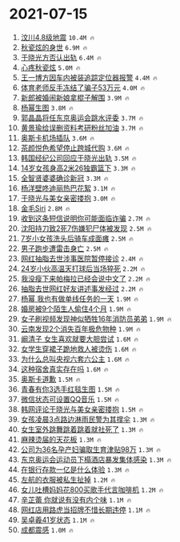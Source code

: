 # 2021-07-15

1. [汶川4.8级地震](https://s.weibo.com/weibo?q=%23%E6%B1%B6%E5%B7%9D4.8%E7%BA%A7%E5%9C%B0%E9%9C%87%23&Refer=top) `10.4M 🔥`
1. [秋瓷炫的身世](https://s.weibo.com/weibo?q=%23%E7%A7%8B%E7%93%B7%E7%82%AB%E7%9A%84%E8%BA%AB%E4%B8%96%23&Refer=top) `6.9M 🔥`
1. [于晓光方否认出轨](https://s.weibo.com/weibo?q=%23%E4%BA%8E%E6%99%93%E5%85%89%E6%96%B9%E5%90%A6%E8%AE%A4%E5%87%BA%E8%BD%A8%23&Refer=top) `6.4M 🔥`
1. [心疼秋瓷炫](https://s.weibo.com/weibo?q=%23%E5%BF%83%E7%96%BC%E7%A7%8B%E7%93%B7%E7%82%AB%23&Refer=top) `5.0M 🔥`
1. [王一博方因车内被装追踪定位器报警](https://s.weibo.com/weibo?q=%23%E7%8E%8B%E4%B8%80%E5%8D%9A%E6%96%B9%E5%9B%A0%E8%BD%A6%E5%86%85%E8%A2%AB%E8%A3%85%E8%BF%BD%E8%B8%AA%E5%AE%9A%E4%BD%8D%E5%99%A8%E6%8A%A5%E8%AD%A6%23&Refer=top) `4.4M 🔥`
1. [体育老师反手冻结了骗子53万元](https://s.weibo.com/weibo?q=%23%E4%BD%93%E8%82%B2%E8%80%81%E5%B8%88%E5%8F%8D%E6%89%8B%E5%86%BB%E7%BB%93%E4%BA%86%E9%AA%97%E5%AD%9053%E4%B8%87%E5%85%83%23&Refer=top) `4.0M 🔥`
1. [新郎被婚闹新娘拿棍子解围](https://s.weibo.com/weibo?q=%23%E6%96%B0%E9%83%8E%E8%A2%AB%E5%A9%9A%E9%97%B9%E6%96%B0%E5%A8%98%E6%8B%BF%E6%A3%8D%E5%AD%90%E8%A7%A3%E5%9B%B4%23&Refer=top) `3.9M 🔥`
1. [杨幂生图](https://s.weibo.com/weibo?q=%23%E6%9D%A8%E5%B9%82%E7%94%9F%E5%9B%BE%23&Refer=top) `3.8M 🔥`
1. [郭晶晶将任东京奥运会跳水评委](https://s.weibo.com/weibo?q=%23%E9%83%AD%E6%99%B6%E6%99%B6%E5%B0%86%E4%BB%BB%E4%B8%9C%E4%BA%AC%E5%A5%A5%E8%BF%90%E4%BC%9A%E8%B7%B3%E6%B0%B4%E8%AF%84%E5%A7%94%23&Refer=top) `3.7M 🔥`
1. [黄景瑜给误删资料考研粉丝加油](https://s.weibo.com/weibo?q=%23%E9%BB%84%E6%99%AF%E7%91%9C%E7%BB%99%E8%AF%AF%E5%88%A0%E8%B5%84%E6%96%99%E8%80%83%E7%A0%94%E7%B2%89%E4%B8%9D%E5%8A%A0%E6%B2%B9%23&Refer=top) `3.7M 🔥`
1. [奥斯卡机场插队](https://s.weibo.com/weibo?q=%23%E5%A5%A5%E6%96%AF%E5%8D%A1%E6%9C%BA%E5%9C%BA%E6%8F%92%E9%98%9F%23&Refer=top) `3.6M 🔥`
1. [茶颜悦色希望停止跨城代购](https://s.weibo.com/weibo?q=%23%E8%8C%B6%E9%A2%9C%E6%82%A6%E8%89%B2%E5%B8%8C%E6%9C%9B%E5%81%9C%E6%AD%A2%E8%B7%A8%E5%9F%8E%E4%BB%A3%E8%B4%AD%23&Refer=top) `3.6M 🔥`
1. [韩国经纪公司回应于晓光出轨](https://s.weibo.com/weibo?q=%23%E9%9F%A9%E5%9B%BD%E7%BB%8F%E7%BA%AA%E5%85%AC%E5%8F%B8%E5%9B%9E%E5%BA%94%E4%BA%8E%E6%99%93%E5%85%89%E5%87%BA%E8%BD%A8%23&Refer=top) `3.5M 🔥`
1. [14岁女孩身高2米26独霸篮下](https://s.weibo.com/weibo?q=%2314%E5%B2%81%E5%A5%B3%E5%AD%A9%E8%BA%AB%E9%AB%982%E7%B1%B326%E7%8B%AC%E9%9C%B8%E7%AF%AE%E4%B8%8B%23&Refer=top) `3.3M 🔥`
1. [全智贤婆婆确诊新冠](https://s.weibo.com/weibo?q=%23%E5%85%A8%E6%99%BA%E8%B4%A4%E5%A9%86%E5%A9%86%E7%A1%AE%E8%AF%8A%E6%96%B0%E5%86%A0%23&Refer=top) `3.3M 🔥`
1. [杨洋壁咚迪丽热巴花絮](https://s.weibo.com/weibo?q=%23%E6%9D%A8%E6%B4%8B%E5%A3%81%E5%92%9A%E8%BF%AA%E4%B8%BD%E7%83%AD%E5%B7%B4%E8%8A%B1%E7%B5%AE%23&Refer=top) `3.1M 🔥`
1. [于晓光与美女亲密搂抱](https://s.weibo.com/weibo?q=%23%E4%BA%8E%E6%99%93%E5%85%89%E4%B8%8E%E7%BE%8E%E5%A5%B3%E4%BA%B2%E5%AF%86%E6%90%82%E6%8A%B1%23&Refer=top) `3.0M 🔥`
1. [金毛Siri](https://s.weibo.com/weibo?q=%23%E9%87%91%E6%AF%9BSiri%23&Refer=top) `2.8M 🔥`
1. [收到这条短信说明你可能面临诈骗](https://s.weibo.com/weibo?q=%23%E6%94%B6%E5%88%B0%E8%BF%99%E6%9D%A1%E7%9F%AD%E4%BF%A1%E8%AF%B4%E6%98%8E%E4%BD%A0%E5%8F%AF%E8%83%BD%E9%9D%A2%E4%B8%B4%E8%AF%88%E9%AA%97%23&Refer=top) `2.7M 🔥`
1. [沈阳持刀致2死7伤嫌犯尸体被发现](https://s.weibo.com/weibo?q=%23%E6%B2%88%E9%98%B3%E6%8C%81%E5%88%80%E8%87%B42%E6%AD%BB7%E4%BC%A4%E5%AB%8C%E7%8A%AF%E5%B0%B8%E4%BD%93%E8%A2%AB%E5%8F%91%E7%8E%B0%23&Refer=top) `2.5M 🔥`
1. [7岁小女孩洗头后骑车成面瘫](https://s.weibo.com/weibo?q=%237%E5%B2%81%E5%B0%8F%E5%A5%B3%E5%AD%A9%E6%B4%97%E5%A4%B4%E5%90%8E%E9%AA%91%E8%BD%A6%E6%88%90%E9%9D%A2%E7%98%AB%23&Refer=top) `2.5M 🔥`
1. [男子跑步遭雷击身亡](https://s.weibo.com/weibo?q=%23%E7%94%B7%E5%AD%90%E8%B7%91%E6%AD%A5%E9%81%AD%E9%9B%B7%E5%87%BB%E8%BA%AB%E4%BA%A1%23&Refer=top) `2.5M 🔥`
1. [网红抽脂去世涉事医院暂停接诊](https://s.weibo.com/weibo?q=%23%E7%BD%91%E7%BA%A2%E6%8A%BD%E8%84%82%E5%8E%BB%E4%B8%96%E6%B6%89%E4%BA%8B%E5%8C%BB%E9%99%A2%E6%9A%82%E5%81%9C%E6%8E%A5%E8%AF%8A%23&Refer=top) `2.4M 🔥`
1. [24岁小伙高温天打球后当场猝死](https://s.weibo.com/weibo?q=%2324%E5%B2%81%E5%B0%8F%E4%BC%99%E9%AB%98%E6%B8%A9%E5%A4%A9%E6%89%93%E7%90%83%E5%90%8E%E5%BD%93%E5%9C%BA%E7%8C%9D%E6%AD%BB%23&Refer=top) `2.2M 🔥`
1. [我没瘦下来帕梅拉已经会说中文了](https://s.weibo.com/weibo?q=%23%E6%88%91%E6%B2%A1%E7%98%A6%E4%B8%8B%E6%9D%A5%E5%B8%95%E6%A2%85%E6%8B%89%E5%B7%B2%E7%BB%8F%E4%BC%9A%E8%AF%B4%E4%B8%AD%E6%96%87%E4%BA%86%23&Refer=top) `2.2M 🔥`
1. [抽脂去世网红好友讲述事发经过](https://s.weibo.com/weibo?q=%23%E6%8A%BD%E8%84%82%E5%8E%BB%E4%B8%96%E7%BD%91%E7%BA%A2%E5%A5%BD%E5%8F%8B%E8%AE%B2%E8%BF%B0%E4%BA%8B%E5%8F%91%E7%BB%8F%E8%BF%87%23&Refer=top) `2.2M 🔥`
1. [杨幂 我也有做单线任务的一天](https://s.weibo.com/weibo?q=%E6%9D%A8%E5%B9%82%20%E6%88%91%E4%B9%9F%E6%9C%89%E5%81%9A%E5%8D%95%E7%BA%BF%E4%BB%BB%E5%8A%A1%E7%9A%84%E4%B8%80%E5%A4%A9&Refer=top) `1.9M 🔥`
1. [婚房被9个陌生人偷住4个月](https://s.weibo.com/weibo?q=%23%E5%A9%9A%E6%88%BF%E8%A2%AB9%E4%B8%AA%E9%99%8C%E7%94%9F%E4%BA%BA%E5%81%B7%E4%BD%8F4%E4%B8%AA%E6%9C%88%23&Refer=top) `1.9M 🔥`
1. [女子刷视频发现神似牺牲16年消防员弟弟](https://s.weibo.com/weibo?q=%E5%A5%B3%E5%AD%90%E5%88%B7%E8%A7%86%E9%A2%91%E5%8F%91%E7%8E%B0%E7%A5%9E%E4%BC%BC%E7%89%BA%E7%89%B216%E5%B9%B4%E6%B6%88%E9%98%B2%E5%91%98%E5%BC%9F%E5%BC%9F&Refer=top) `1.9M 🔥`
1. [云南发现2个消失百年极危物种](https://s.weibo.com/weibo?q=%23%E4%BA%91%E5%8D%97%E5%8F%91%E7%8E%B02%E4%B8%AA%E6%B6%88%E5%A4%B1%E7%99%BE%E5%B9%B4%E6%9E%81%E5%8D%B1%E7%89%A9%E7%A7%8D%23&Refer=top) `1.9M 🔥`
1. [阚清子 女生喜欢就要大胆尝试](https://s.weibo.com/weibo?q=%E9%98%9A%E6%B8%85%E5%AD%90%20%E5%A5%B3%E7%94%9F%E5%96%9C%E6%AC%A2%E5%B0%B1%E8%A6%81%E5%A4%A7%E8%83%86%E5%B0%9D%E8%AF%95&Refer=top) `1.6M 🔥`
1. [女学生穿裙子跪地救人被烫伤](https://s.weibo.com/weibo?q=%23%E5%A5%B3%E5%AD%A6%E7%94%9F%E7%A9%BF%E8%A3%99%E5%AD%90%E8%B7%AA%E5%9C%B0%E6%95%91%E4%BA%BA%E8%A2%AB%E7%83%AB%E4%BC%A4%23&Refer=top) `1.6M 🔥`
1. [为什么总叫央视六套六公主](https://s.weibo.com/weibo?q=%23%E4%B8%BA%E4%BB%80%E4%B9%88%E6%80%BB%E5%8F%AB%E5%A4%AE%E8%A7%86%E5%85%AD%E5%A5%97%E5%85%AD%E5%85%AC%E4%B8%BB%23&Refer=top) `1.6M 🔥`
1. [这种宿舍真实存在吗](https://s.weibo.com/weibo?q=%23%E8%BF%99%E7%A7%8D%E5%AE%BF%E8%88%8D%E7%9C%9F%E5%AE%9E%E5%AD%98%E5%9C%A8%E5%90%97%23&Refer=top) `1.6M 🔥`
1. [奥斯卡道歉](https://s.weibo.com/weibo?q=%23%E5%A5%A5%E6%96%AF%E5%8D%A1%E9%81%93%E6%AD%89%23&Refer=top) `1.5M 🔥`
1. [青春有你3选手红毯生图](https://s.weibo.com/weibo?q=%23%E9%9D%92%E6%98%A5%E6%9C%89%E4%BD%A03%E9%80%89%E6%89%8B%E7%BA%A2%E6%AF%AF%E7%94%9F%E5%9B%BE%23&Refer=top) `1.5M 🔥`
1. [微信状态可设置QQ音乐](https://s.weibo.com/weibo?q=%23%E5%BE%AE%E4%BF%A1%E7%8A%B6%E6%80%81%E5%8F%AF%E8%AE%BE%E7%BD%AEQQ%E9%9F%B3%E4%B9%90%23&Refer=top) `1.5M 🔥`
1. [韩网评论于晓光与美女亲密搂抱](https://s.weibo.com/weibo?q=%23%E9%9F%A9%E7%BD%91%E8%AF%84%E8%AE%BA%E4%BA%8E%E6%99%93%E5%85%89%E4%B8%8E%E7%BE%8E%E5%A5%B3%E4%BA%B2%E5%AF%86%E6%90%82%E6%8A%B1%23&Refer=top) `1.5M 🔥`
1. [女孩凌晨3点路边淋雨民警为其撑伞](https://s.weibo.com/weibo?q=%23%E5%A5%B3%E5%AD%A9%E5%87%8C%E6%99%A83%E7%82%B9%E8%B7%AF%E8%BE%B9%E6%B7%8B%E9%9B%A8%E6%B0%91%E8%AD%A6%E4%B8%BA%E5%85%B6%E6%92%91%E4%BC%9E%23&Refer=top) `1.3M 🔥`
1. [女生室外跳舞跳着跳着就社死了](https://s.weibo.com/weibo?q=%23%E5%A5%B3%E7%94%9F%E5%AE%A4%E5%A4%96%E8%B7%B3%E8%88%9E%E8%B7%B3%E7%9D%80%E8%B7%B3%E7%9D%80%E5%B0%B1%E7%A4%BE%E6%AD%BB%E4%BA%86%23&Refer=top) `1.3M 🔥`
1. [麻辣烫届的天花板](https://s.weibo.com/weibo?q=%23%E9%BA%BB%E8%BE%A3%E7%83%AB%E5%B1%8A%E7%9A%84%E5%A4%A9%E8%8A%B1%E6%9D%BF%23&Refer=top) `1.3M 🔥`
1. [公司为36名孕产妇骗取生育津贴98万](https://s.weibo.com/weibo?q=%23%E5%85%AC%E5%8F%B8%E4%B8%BA36%E5%90%8D%E5%AD%95%E4%BA%A7%E5%A6%87%E9%AA%97%E5%8F%96%E7%94%9F%E8%82%B2%E6%B4%A5%E8%B4%B498%E4%B8%87%23&Refer=top) `1.3M 🔥`
1. [东京奥运会运动员下榻酒店暴发集体感染](https://s.weibo.com/weibo?q=%23%E4%B8%9C%E4%BA%AC%E5%A5%A5%E8%BF%90%E4%BC%9A%E8%BF%90%E5%8A%A8%E5%91%98%E4%B8%8B%E6%A6%BB%E9%85%92%E5%BA%97%E6%9A%B4%E5%8F%91%E9%9B%86%E4%BD%93%E6%84%9F%E6%9F%93%23&Refer=top) `1.3M 🔥`
1. [在银行存款一亿是什么体验](https://s.weibo.com/weibo?q=%23%E5%9C%A8%E9%93%B6%E8%A1%8C%E5%AD%98%E6%AC%BE%E4%B8%80%E4%BA%BF%E6%98%AF%E4%BB%80%E4%B9%88%E4%BD%93%E9%AA%8C%23&Refer=top) `1.3M 🔥`
1. [左航的衣服被私生扯掉](https://s.weibo.com/weibo?q=%23%E5%B7%A6%E8%88%AA%E7%9A%84%E8%A1%A3%E6%9C%8D%E8%A2%AB%E7%A7%81%E7%94%9F%E6%89%AF%E6%8E%89%23&Refer=top) `1.2M 🔥`
1. [女儿吐槽妈妈花800买歌手代言咖啡机](https://s.weibo.com/weibo?q=%23%E5%A5%B3%E5%84%BF%E5%90%90%E6%A7%BD%E5%A6%88%E5%A6%88%E8%8A%B1800%E4%B9%B0%E6%AD%8C%E6%89%8B%E4%BB%A3%E8%A8%80%E5%92%96%E5%95%A1%E6%9C%BA%23&Refer=top) `1.2M 🔥`
1. [辛芷蕾 你就说有没有内个味](https://s.weibo.com/weibo?q=%E8%BE%9B%E8%8A%B7%E8%95%BE%20%E4%BD%A0%E5%B0%B1%E8%AF%B4%E6%9C%89%E6%B2%A1%E6%9C%89%E5%86%85%E4%B8%AA%E5%91%B3&Refer=top) `1.1M 🔥`
1. [网红店用路虎当招牌不惜长期违停](https://s.weibo.com/weibo?q=%23%E7%BD%91%E7%BA%A2%E5%BA%97%E7%94%A8%E8%B7%AF%E8%99%8E%E5%BD%93%E6%8B%9B%E7%89%8C%E4%B8%8D%E6%83%9C%E9%95%BF%E6%9C%9F%E8%BF%9D%E5%81%9C%23&Refer=top) `1.1M 🔥`
1. [吴卓羲41岁状态](https://s.weibo.com/weibo?q=%23%E5%90%B4%E5%8D%93%E7%BE%B241%E5%B2%81%E7%8A%B6%E6%80%81%23&Refer=top) `1.1M 🔥`
1. [成都震感](https://s.weibo.com/weibo?q=%E6%88%90%E9%83%BD%E9%9C%87%E6%84%9F&Refer=top) `1.0M 🔥`
